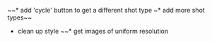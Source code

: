 ~~* add 'cycle' button to get a different shot type
~* add more shot types~~
* clean up style
~~* get images of uniform resolution
